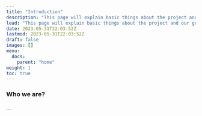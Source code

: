 ```yaml
---
title: "Introduction"
description: "This page will explain basic things about the project and our goals"
lead: "This page will explain basic things about the project and our goals"
date: 2023-05-31T22:03:52Z
lastmod: 2023-05-31T22:03:52Z
draft: false
images: []
menu:
  docs:
    parent: "home"
weight: 1
toc: true
---
```


### Who we are?

...
